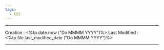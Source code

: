 ```yaml
---
tags:
  - CSS
---
```

---
Creation : <%tp.date.now ("Do MMMM YYYY")%>
Last Modified : <%tp.file.last_modified_date ("Do MMMM YYYY")%>
___
